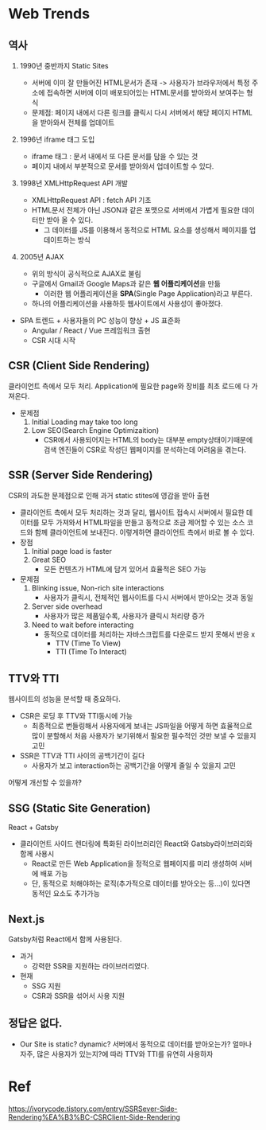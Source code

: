 # Web Trends

## 역사

1. 1990년 중반까지 Static Sites
    - 서버에 이미 잘 만들어진 HTML문서가 존재 -> 사용자가 브라우저에서 특정 주소에 접속하면 서버에 이미 배포되어있는 HTML문서를 받아와서 보여주는 형식
    - 문제점: 페이지 내에서 다른 링크를 클릭시 다시 서버에서 해당 페이지 HTML을 받아와서 전체를 업데이트


2. 1996년 iframe 태그 도입
    - iframe 태그 : 문서 내에서 또 다른 문서를 담을 수 있는 것
    - 페이지 내에서 부분적으로 문서를 받아와서 업데이트할 수 있다.

3. 1998년 XMLHttpRequest API 개발
    - XMLHttpRequest API : fetch API 기초
    - HTML문서 전체가 아닌 JSON과 같은 포맷으로 서버에서 가볍게 필요한 데이터만 받아 올 수 있다.
        - 그 데이터를 JS를 이용해서 동적으로 HTML 요소를 생성해서 페이지를 업데이트하는 방식

4. 2005년 AJAX
    - 위의 방식이 공식적으로 AJAX로 불림
    - 구글에서 Gmail과 Google Maps과 같은 **웹 어플리케이션**을 만듦
        - 이러한 웹 어플리케이션을 **SPA**(Single Page Application)라고 부른다.
    - 하나의 어플리케이션을 사용하듯 웹사이트에서 사용성이 좋아졌다.


- SPA 트렌드 + 사용자들의 PC 성능이 향상 + JS 표준화
    - Angular / React / Vue 프레임워크 출현
    - CSR 시대 시작

## CSR (Client Side Rendering)
클라이언트 측에서 모두 처리. Application에 필요한 page와 장비를 최초 로드에 다 가져온다.

- 문제점
    1. Initial Loading may take too long
    2. Low SEO(Search Engine Optimizaition)
        - CSR에서 사용되어지는 HTML의 body는 대부분 empty상태이기때문에 검색 엔진들이 CSR로 작성딘 웹페이지를 분석하는데 어려움을 겪는다.

## SSR (Server Side Rendering)
CSR의 과도한 문제점으로 인해 과거 static stites에 영감을 받아 출현
- 클라이언트 측에서 모두 처리하는 것과 달리, 웹사이트 접속시 서버에서 필요한 데이터를 모두 가져와서 HTML파일을 만들고 동적으로 조금 제어할 수 있는 소스 코드와 함께 클라이언트에 보내진다. 이렇게하면 클라이언트 측에서 바로 볼 수 있다.
- 장점
    1. Initial page load is faster
    2. Great SEO
        - 모든 컨텐츠가 HTML에 담겨 있어서 효율적은 SEO 가능
- 문제점 
    1. Blinking issue, Non-rich site interactions
        - 사용자가 클릭시, 전체적인 웹사이트를 다시 서버에서 받아오는 것과 동일
    2. Server side overhead
        - 사용자가 많은 제품일수록, 사용자가 클릭시 처리량 증가
    3. Need to wait before interacting
        - 동적으로 데이터를 처리하는 자바스크립트를 다운로드 받지 못해서 반응 x
            - TTV (Time To View)
            - TTI (Time To Interact)

## TTV와 TTI
웹사이트의 성능을 분석할 때 중요하다.
- CSR은 로딩 후 TTV와 TTI동시에 가능
    - 최종적으로 번들링해서 사용자에게 보내는 JS파일을 어떻게 하면 효율적으로 많이 분할해서 처음 사용자가 보기위해서 필요한 필수적인 것만 보낼 수 있을지 고민
- SSR은 TTV과 TTI 사이의 공백기간이 길다
    - 사용자가 보고 interaction하는 공백기간을 어떻게 줄일 수 있을지 고민

어떻게 개선할 수 있을까?
## SSG (Static Site Generation)
React + Gatsby
- 클라이언트 사이드 렌더링에 특화된 라이브러리인 React와 Gatsby라이브러리와 함께 사용시
    - React로 만든 Web Application을 정적으로 웹페이지를 미리 생성하여 서버에 배포 가능
    - 단, 동적으로 처해야하는 로직(추가적으로 데이터를 받아오는 등...)이 있다면 동적인 요소도 추가가능

## Next.js
Gatsby처럼 React에서 함께 사용된다.
- 과거
    - 강력한 SSR을 지원하는 라이브러리였다.
- 현재
    - SSG 지원
    - CSR과 SSR을 섞어서 사용 지원


## 정답은 없다.
- Our Site is static? dynamic? 서버에서 동적으로 데이터를 받아오는가? 얼마나 자주, 많은 사용자가 있는지?에 따라 TTV와 TTI를 유연히 사용하자

# Ref 
https://ivorycode.tistory.com/entry/SSRSever-Side-Rendering%EA%B3%BC-CSRClient-Side-Rendering